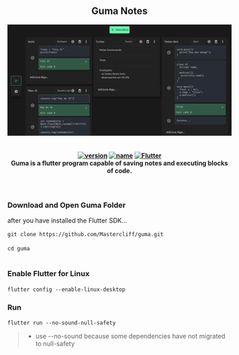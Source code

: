 # 


<p align="center">

 <h2 align="center">Guma Notes</h2>
  <img  src="./guma_home.png" align="center" alt="" />
  
 <h4 align="center">
 <br>
<a href="#"><img src="https://img.shields.io/badge/version-alfa-red" alt="version"></a>
<a href="https://github.com/Mastercliff/guma"><img src="https://img.shields.io/badge/Guma-Notes-green" alt="name"></a>
<a href="https://flutter.dev"><img src="https://img.shields.io/badge/Flutter-2.0.1-blue" alt="Flutter"></a>

 <br>
Guma is a flutter program capable of saving notes and executing blocks of code.</h4>
 <br>
</p>



### Download and Open Guma Folder
  
  after you have installed the Flutter SDK...

    git clone https://github.com/Mastercliff/guma.git

    cd guma

#

### Enable Flutter for Linux

    flutter config --enable-linux-desktop



### Run

    flutter run --no-sound-null-safety

 > * use --no-sound because some dependencies have not migrated to null-safety